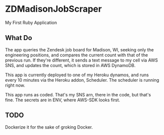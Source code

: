 # ZDMadisonJobScraper
My First Ruby Application

## What Do
The app queries the Zendesk job board for Madison, WI, seeking only the engineering positions, and compares the current count with that of the previous run. If they're different, it sends a text message to my cell via AWS SNS, and updates the count, which is stored in AWS DynamoDB.

This app is currently deployed to one of my Heroku dynamos, and runs every 10 minutes via the Heroku addon, Scheduler. The scheduler is running right now.

This app runs as coded. That's my SNS arn, there in the code, but that's fine. The secrets are in ENV, where AWS-SDK looks first.

## TODO
Dockerize it for the sake of groking Docker.
